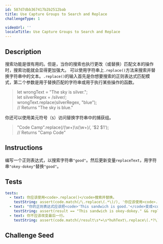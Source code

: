 ```yaml
---
id: 587d7dbb367417b2b2512bab
title: Use Capture Groups to Search and Replace
challengeType: 1

videoUrl: ''
localeTitle: Use Capture Groups to Search and Replace
---
```


## Description
<section id='description'>
搜索功能是很有用的。但是，当你的搜索也执行更改（或替换）匹配文本的操作时，搜索功能就会显得更加强大。
可以使用字符串上<code>.replace()</code>方法来搜索并替换字符串中的文本。<code>.replace()</code>的输入首先是你想要搜索的正则表达式匹配模式，第二个参数是用于替换匹配的字符串或用于执行某些操作的函数。
<blockquote>let wrongText = "The sky is silver.";<br>let silverRegex = /silver/;<br>wrongText.replace(silverRegex, "blue");<br>// Returns "The sky is blue."</blockquote>
你还可以使用美元符号（<code>$</code>）访问替换字符串中的捕获组。
<blockquote>"Code Camp".replace(/(\w+)\s(\w+)/, '$2 $1');<br>// Returns "Camp Code"</blockquote>
</section>

## Instructions
<section id='instructions'>
编写一个正则表达式，以搜索字符串<code>"good"</code>。然后更新变量<code>replaceText</code>，用字符串<code>"okey-dokey"</code>替换<code>"good"</code>。
</section>

## Tests
<section id='tests'>

```yml
tests:
  - text: 你应该使用<code>.replace()</code>搜索并替换。
    testString: assert(code.match(/\.replace\(.*\)/), '你应该使用<code>.replace()</code>搜索并替换。');
  - text: "你的正则表达式应该把<code>'This sandwich is good.'</code>变成<code>'This sandwich is okey-dokey.'</code>。"
    testString: assert(result == "This sandwich is okey-dokey." && replaceText === "okey-dokey", '你的正则表达式应该把<code>"This sandwich is good."</code>变成<code>"This sandwich is okey-dokey."</code>。');
  - text: 你不应该改变最后一行。
    testString: assert(code.match(/result\s*=\s*huhText\.replace\(.*?\)/), '你不应该改变最后一行。');

```

</section>

## Challenge Seed
<section id='challengeSeed'>















</section>

              